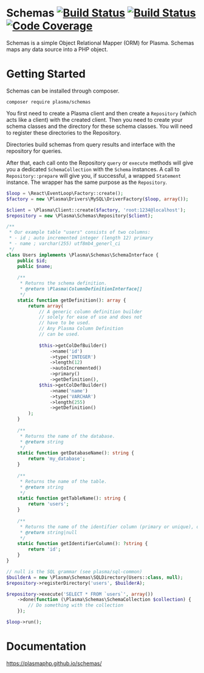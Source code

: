 # Schemas [![Build Status](https://travis-ci.org/PlasmaPHP/schemas.svg?branch=master)](https://travis-ci.org/PlasmaPHP/schemas) [![Build Status](https://scrutinizer-ci.com/g/PlasmaPHP/schemas/badges/build.png?b=master)](https://scrutinizer-ci.com/g/PlasmaPHP/schemas/build-status/master) [![Code Coverage](https://scrutinizer-ci.com/g/PlasmaPHP/schemas/badges/coverage.png?b=master)](https://scrutinizer-ci.com/g/PlasmaPHP/schemas/?branch=master)

Schemas is a simple Object Relational Mapper (ORM) for Plasma. Schemas maps any data source into a PHP object.

# Getting Started
Schemas can be installed through composer.

```
composer require plasma/schemas
```

You first need to create a Plasma client and then create a `Repository` (which acts like a client) with the created client.
Then you need to create your schema classes and the directory for these schema classes. You will need to register these directories to the Repository.

Directories build schemas from query results and interface with the repository for queries.

After that, each call onto the Repository `query` or `execute` methods will give you a dedicated `SchemaCollection` with the `Schema` instances.
A call to `Repository::prepare` will give you, if successful, a wrapped `Statement` instance. The wrapper has the same purpose as the `Repository`.

```php
$loop = \React\EventLoop\Factory::create();
$factory = new \Plasma\Drivers\MySQL\DriverFactory($loop, array());

$client = \Plasma\Client::create($factory, 'root:1234@localhost');
$repository = new \Plasma\Schemas\Repository($client);

/**
 * Our example table "users" consists of two columns:
 * - id ; auto incremented integer (length 12) primary
 * - name ; varchar(255) utf8mb4_generl_ci
 */
class Users implements \Plasma\Schemas\SchemaInterface {
    public $id;
    public $name;
    
    /**
     * Returns the schema definition.
     * @return \Plasma\ColumnDefinitionInterface[]
     */
    static function getDefinition(): array {
        return array(
            // A generic column definition builder
            // solely for ease of use and does not
            // have to be used.
            // Any Plasma Column Definition
            // can be used.
            
            $this->getColDefBuilder()
                ->name('id')
                ->type('INTEGER')
                ->length(12)
                ->autoIncremented()
                ->primary()
                ->getDefinition(),
            $this->getColDefBuilder()
                ->name('name')
                ->type('VARCHAR')
                ->length(255)
                ->getDefinition()
        );
    }
    
    /**
     * Returns the name of the database.
     * @return string
     */
    static function getDatabaseName(): string {
        return 'my_database';
    }
    
    /**
     * Returns the name of the table.
     * @return string
     */
    static function getTableName(): string {
        return 'users';
    }
    
    /**
     * Returns the name of the identifier column (primary or unique), or null.
     * @return string|null
     */
    static function getIdentifierColumn(): ?string {
        return 'id';
    }
}

// null is the SQL grammar (see plasma/sql-common)
$builderA = new \Plasma\Schemas\SQLDirectory(Users::class, null);
$repository->registerDirectory('users', $builderA);

$repository->execute('SELECT * FROM `users`', array())
    ->done(function (\Plasma\Schemas\SchemaCollection $collection) {
        // Do something with the collection
    });

$loop->run();
```

# Documentation
https://plasmaphp.github.io/schemas/
